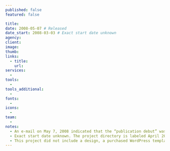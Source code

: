 ```yaml
---
published: false
featured: false

title:
date: 2008-05-07 # Released
date_start: 2008-03-03 # Exact start date unknown
agency:
client:
image:
thumb:
links:
  - title:
    url:
services:
  -
tools:
  -
tools_additional:
  -
fonts:
  -
icons:
  -
team:
  -
notes:
  - An e-mail on May 7, 2008 indicated that the “publication debut” was on that day.
  - Exact start date unknown. The project directory is labeled April 2008. The site was listed as “in progress” in the 2007 annual review, e-mailed on March 3, 2008.
  - This project did not include a design, a purchased WordPress template was used. The custom design came in the 2009 version of the website.
---
```

